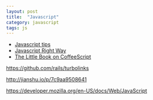 ```yaml
---
layout: post
title:  "Javascript"
category: javascript
tags: js
---
```


* [Javascript tips][js-tips]
* [Javascript Right Way][js-rightway]
* [The Little Book on CoffeeScript][litte_book_on_coffee_script]

[js-tips]: http://blog.jobbole.com/54495/
[js-rightway]: http://jstherightway.org/


https://github.com/rails/turbolinks

http://jianshu.io/p/7c9aa9508641

https://developer.mozilla.org/en-US/docs/Web/JavaScript



[litte_book_on_coffee_script]: http://arcturo.github.io/library/coffeescript/